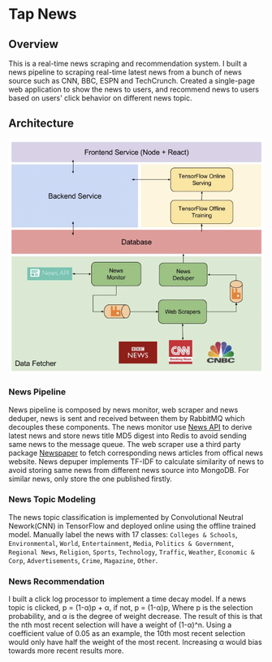 # Tap News
## Overview
This is a real-time news scraping and recommendation system. I built a news pipeline to scraping real-time latest news from a bunch of news source such as CNN, BBC, ESPN and TechCrunch. Created a single-page web application to show the news to users, and recommend news to users based on users' click behavior on different news topic. 
## Architecture
<img src="tap-news-architecture.png" />

### News Pipeline
News pipeline is composed by news monitor, web scraper and news deduper, news is sent and received between them by RabbitMQ which decouples these components. The news monitor use [News API](https://newsapi.org) to derive latest news and store news title MD5 digest into Redis to avoid sending same news to the message queue. The web scraper use a third party package [Newspaper](https://newspaper.readthedocs.io/en/latest/) to fetch corresponding news articles from offical news website. News depuper implements TF-IDF to calculate similarity of news to avoid storing same news from different news source into MongoDB. For similar news, only store the one published firstly.

### News Topic Modeling
The news topic classification is implemented by Convolutional Neutral Nework(CNN) in TensorFlow and deployed online using the offline trained model. Manually label the news with 17 classes: `Colleges & Schools`, `Environmental`, `World`, `Entertainment`, `Media`, `Politics & Government`, `Regional News`, `Religion`, `Sports`, `Technology`, `Traffic`, `Weather`, `Economic & Corp`, `Advertisements`, `Crime`, `Magazine`, `Other`.

### News Recommendation
I built a click log processor to implement a time decay model. If a news topic is clicked, p = (1-α)p + α, if not, p = (1-α)p, Where p is the selection probability, and α is the degree of weight decrease. The result of this is that the nth most recent selection will have a weight of (1-α)^n. Using a coefficient value of 0.05 as an example, the 10th most recent selection would only have half the weight of the most recent. Increasing α would bias towards more recent results more.
